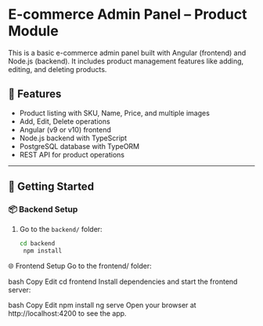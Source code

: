 # E-commerce Admin Panel – Product Module

This is a basic e-commerce admin panel built with Angular (frontend) and Node.js (backend). It includes product management features like adding, editing, and deleting products.

## 🔧 Features

- Product listing with SKU, Name, Price, and multiple images  
- Add, Edit, Delete operations  
- Angular (v9 or v10) frontend  
- Node.js backend with TypeScript  
- PostgreSQL database with TypeORM  
- REST API for product operations  

---

## 🚀 Getting Started

### 📦 Backend Setup

1. Go to the `backend/` folder:

   ```bash
   cd backend
    npm install 
🌐 Frontend Setup
Go to the frontend/ folder:

bash
Copy
Edit
cd frontend
Install dependencies and start the frontend server:

bash
Copy
Edit
npm install
ng serve
Open your browser at http://localhost:4200 to see the app.